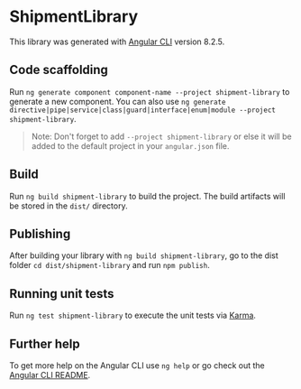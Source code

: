 # ShipmentLibrary

This library was generated with [Angular CLI](https://github.com/angular/angular-cli) version 8.2.5.

## Code scaffolding

Run `ng generate component component-name --project shipment-library` to generate a new component. You can also use `ng generate directive|pipe|service|class|guard|interface|enum|module --project shipment-library`.
> Note: Don't forget to add `--project shipment-library` or else it will be added to the default project in your `angular.json` file. 

## Build

Run `ng build shipment-library` to build the project. The build artifacts will be stored in the `dist/` directory.

## Publishing

After building your library with `ng build shipment-library`, go to the dist folder `cd dist/shipment-library` and run `npm publish`.

## Running unit tests

Run `ng test shipment-library` to execute the unit tests via [Karma](https://karma-runner.github.io).

## Further help

To get more help on the Angular CLI use `ng help` or go check out the [Angular CLI README](https://github.com/angular/angular-cli/blob/master/README.md).
